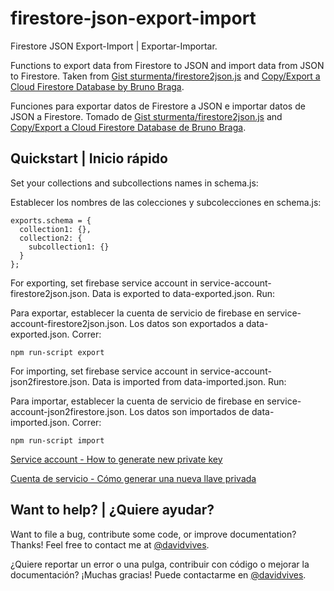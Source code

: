 # firestore-json-export-import
Firestore JSON Export-Import | Exportar-Importar.

Functions to export data from Firestore to JSON and import data from JSON to Firestore. Taken from [Gist sturmenta/firestore2json.js](https://gist.github.com/sturmenta/cbbe898227cb1eaca7f85d0191eaec7e) and [Copy/Export a Cloud Firestore Database by Bruno Braga](https://blog.cloudboost.io/copy-export-a-cloud-firestore-database-388cde99259b).

Funciones para exportar datos de Firestore a JSON e importar datos de JSON a Firestore. Tomado de [Gist sturmenta/firestore2json.js](https://gist.github.com/sturmenta/cbbe898227cb1eaca7f85d0191eaec7e) and [Copy/Export a Cloud Firestore Database de Bruno Braga](https://blog.cloudboost.io/copy-export-a-cloud-firestore-database-388cde99259b).

## Quickstart | Inicio rápido

Set your collections and subcollections names in schema.js:

Establecer los nombres de las colecciones y subcolecciones en schema.js:

```
exports.schema = {
  collection1: {},
  collection2: {
    subcollection1: {}
  }
};
```

For exporting, set firebase service account in service-account-firestore2json.json. 
Data is exported to data-exported.json.
Run:

Para exportar, establecer la cuenta de servicio de firebase en service-account-firestore2json.json. 
Los datos son exportados a data-exported.json. 
Correr:

```npm run-script export```

For importing, set firebase service account in service-account-json2firestore.json.
Data is imported from data-imported.json.
Run:

Para importar, establecer la cuenta de servicio de firebase en service-account-json2firestore.json.
Los datos son importados de data-imported.json.
Correr:

```npm run-script import```

[Service account - How to generate new private key](https://firebase.google.com/docs/admin/setup?authuser=0#add_firebase_to_your_app)

[Cuenta de servicio - Cómo generar una nueva llave privada](https://firebase.google.com/docs/admin/setup?authuser=0#add_firebase_to_your_app)

## Want to help? | ¿Quiere ayudar?

Want to file a bug, contribute some code, or improve documentation? Thanks! Feel free to contact me at [@davidvives](https://twitter.com/davidvives).

¿Quiere reportar un error o una pulga, contribuir con código o mejorar la documentación? ¡Muchas gracias! Puede contactarme en [@davidvives](https://twitter.com/davidvives).
